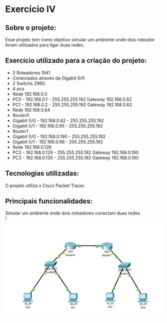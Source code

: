 # Exercício IV
## Sobre o projeto:
Esse projeto tem como objetivo simular um ambiente onde dois roteador foram utilizados para ligar duas redes. 
## Exercício utilizado para a criação do projeto:
+ 2 Roteadores 1941
+ Conectados através da Gigabit 0/0
+ 2 Switchs 2960
+ 4 pcs
+ Rede 192.168.0.0
+ PC0 - 192.168.0.1 - 255.255.255.192 Gateway 192.168.0.62
+ PC1 - 192.168.0.2 - 255.255.255.192 Gateway 192.168.0.62
+ Rede 192.168.0.64
+ Router0
+ Gigabit 0/0 - 192.168.0.62 - 255.255.255.192
+ Gigabit 0/1 - 192.168.0.65 - 255.255.255.192
+ Router1
+ Gigabit 0/0 - 192.168.0.190 - 255.255.255.192
+ Gigabit 0/1 - 192.168.0.66 - 255.255.255.192
+ Rede 192.168.0.128
+ PC2 - 192.168.0.129 - 255.255.255.192 Gateway 192.168.0.190
+ PC3 - 192.168.0.130 - 255.255.255.192 Gateway 192.168.0.190
## Tecnologias utilizadas:
O projeto utiliza o Cisco Packet Tracer. 

## Principais funcionalidades:
Simular um ambiente onde dois roteadores conectam duas redes. \
!![alt text](image.png)

